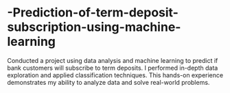 # -Prediction-of-term-deposit-subscription-using-machine-learning
Conducted a project using data analysis and machine learning to predict if bank customers will subscribe to term deposits. I performed in-depth data exploration and applied classification techniques. This hands-on experience demonstrates my ability to analyze data and solve real-world problems.
